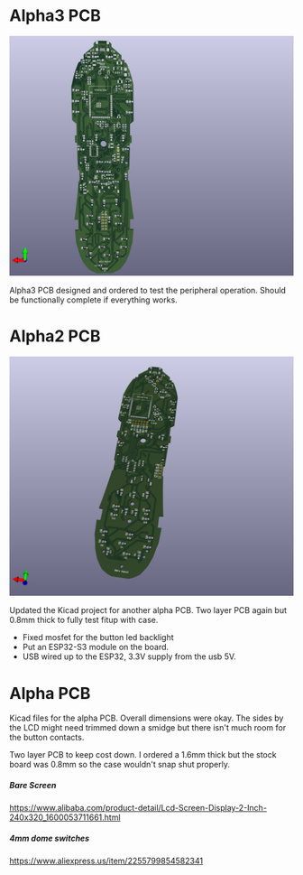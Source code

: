 # Alpha3 PCB

![800+1](.\alpha3\800+.png)

Alpha3 PCB designed and ordered to test the peripheral operation.  Should be functionally complete if everything works.

# Alpha2 PCB

![800+1](800+.png)

Updated the Kicad project for another alpha PCB.  Two layer PCB again but 0.8mm thick to fully test fitup with case.

* Fixed mosfet for the button led backlight
* Put an ESP32-S3 module on the board.
* USB wired up to the ESP32, 3.3V supply from the usb 5V.

# Alpha PCB

Kicad files for the alpha PCB.  Overall dimensions were okay.  The sides by the LCD might need trimmed down a smidge but there isn't much room for the button contacts.

Two layer PCB to keep cost down.  I ordered a 1.6mm thick but the stock board was 0.8mm so the case wouldn't snap shut properly.

##### Bare Screen

https://www.alibaba.com/product-detail/Lcd-Screen-Display-2-Inch-240x320_1600053711661.html

##### 4mm dome switches

https://www.aliexpress.us/item/2255799854582341
